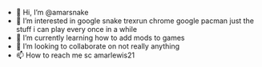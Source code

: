- 👋 Hi, I’m @amarsnake
- 👀 I’m interested in google snake trexrun chrome google pacman just the stuff i can play every once in a while
- 🌱 I’m currently learning how to add mods to games
- 💞️ I’m looking to collaborate on not really anything
- 📫 How to reach me sc amarlewis21 

<!---
amarsnake/amarsnake is a ✨ special ✨ repository because its `README.md` (this file) appears on your GitHub profile.
You can click the Preview link to take a look at your changes.
--->
